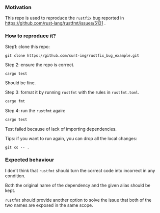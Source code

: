 ### Motivation
This repo is used to reproduce the `rustfix` bug reported in https://github.com/rust-lang/rustfmt/issues/5131 .

### How to reproduce it?
Step1: clone this repo:
```
git clone https://github.com/sunt-ing/rustfix_bug_example.git
```

Step 2: ensure the repo is correct.
```bash
cargo test
```
Should be fine.

Step 3: format it by running `rustfmt` with the rules in `rustfmt.toml`.
```bash
cargo fmt
```

Step 4: run the `rustfmt` again:
```bash
cargo test
```
Test failed because of lack of importing dependencies.

Tips: if you want to run again, you can drop all the local changes:
```
git co -- .
```

### Expected behaviour
I don't think that `rustfmt` should turn the correct code into incorrect in any condition.

Both the original name of the dependency and the given alias should be kept. 

`rustfmt` should provide another option to solve the issue that both of the two names are exposed in the same scope. 
